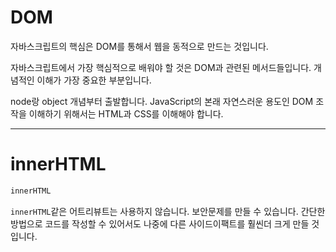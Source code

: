 # DOM

자바스크립트의 핵심은 DOM를 통해서 웹을 동적으로 만드는 것입니다.

자바스크립트에서 가장 핵심적으로 배워야 할 것은 DOM과 관련된 메서드들입니다. 개념적인 이해가 가장 중요한 부분입니다.

node랑 object 개념부터 출발합니다. JavaScript의 본래 자연스러운 용도인 DOM 조작을 이해하기 위해서는 HTML과 CSS를 이해해야 합니다.

---

# innerHTML
```JavaScript
innerHTML
```

`innerHTML`같은 어트리뷰트는 사용하지 않습니다. 보안문제를 만들 수 있습니다. 간단한 방법으로 코드를 작성할 수 있어서도 나중에 다른 사이드이팩트를 훨씬더 크게 만들 것입니다.

